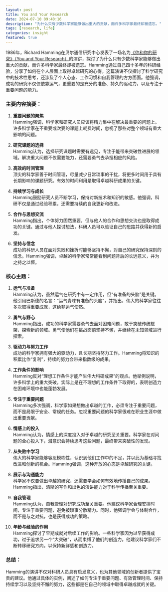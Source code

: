 ```yaml
---
layout: post
title: You and Your Research
date: 2024-07-10 09:40:16
description: "为什么只有少数科学家能够做出重大的贡献，而许多科学家最终却被遗忘。"
tags: [research, life]
categories: insight
featured: true
---
```


1986年，Richard Hamming在贝尔通信研究中心发表了一场名为[《你和你的研究》（You and Your Research）](https://www.cs.virginia.edu/~robins/YouAndYourResearch.html)的演讲，探讨了为什么只有少数科学家能够做出重大的贡献，而许多科学家最终却被遗忘。Hamming通过自己四十多年的科研经验，分享了如何在个人层面上取得卓越研究的心得。这篇演讲不仅探讨了科学研究中的技术性思考，还涉及了个人心态、工作习惯和自我管理的方方面面。他强调，成功的研究不仅仅依靠运气，更重要的是充分的准备、持久的驱动力，以及专注于重要问题的能力。

### 主要内容摘要：

1. **重要问题的聚焦**  
   Hamming强调，科学家和研究人员应该将精力集中在解决最重要的问题上。许多科学家在不重要或次要的课题上耗费时间，忽视了那些对整个领域有重大影响的问题。

2. **研究课题的选择**  
   Hamming认为，选择研究课题时需要有远见，专注于能带来突破性进展的领域。解决重大问题不仅需要能力，还需要勇气去承担相应的风险。

3. **高效的时间管理**  
   顶尖的科学家善于时间管理，尽量减少日常琐事的干扰，将更多时间用于具有长期影响的课题研究。有效的时间利用是取得卓越科研成果的关键。

4. **持续学习与成长**  
   Hamming鼓励研究人员不断学习，保持对新技术和知识的敏感。他强调，科研不仅是通过经验积累，还需要持续的自我更新和改进。

5. **合作与思想交流**  
   Hamming指出，个体努力固然重要，但与他人的合作和思想交流也是取得成功的关键。通过与他人探讨想法，科研人员可以验证自己的思路并获得新的启发。

6. **坚持与信念**  
   成功的科研人员在面对失败和挫折时能够坚持不懈，对自己的研究保持深刻的信念。Hamming强调，卓越的科学家常常能看到问题背后的长远意义，并为之持之以恒。

### 核心主题：

1. **运气与准备**  
   Hamming认为，虽然运气在研究中有一定作用，但“有准备的头脑”是关键。他引用巴斯德的名言：“运气青睐有准备的头脑”，并指出，伟大的科学家往往多次取得重要成就，这绝非运气使然。

2. **勇气与野心**  
   Hamming指出，成功的科学家需要勇气去面对困难问题，敢于突破传统框架，探索新的领域。勇气使他们在挑战面前坚持不懈，并继续在未知领域进行探索。

3. **驱动力与努力工作**  
   成功的科学家拥有强大的驱动力，且长期坚持努力工作。Hamming将知识的积累比作“复利”，持续的努力会带来指数级的成果。

4. **工作条件的影响**  
   Hamming反对“理想工作条件才能产生伟大科研成果”的观点。他举例说明，许多科学上的重大突破，实际上是在不理想的工作条件下取得的，表明创造力在困难环境中也能蓬勃发展。

5. **专注于重要问题**  
   Hamming多次强调，科学家如果想做出卓越的工作，必须专注于重要问题，而不是局限于安全、常规的任务。忽视重要问题的科学家很难在职业生涯中做出重要贡献。

6. **情感上的投入**  
   Hamming认为，情感上的深度投入对于卓越的研究至关重要。科学家在对问题的全心投入下，潜意识会持续思考这些问题，最终带来突破性的发现。

7. **从失败中学习**  
   伟大的科学家能够容忍模糊性，认识到他们工作中的不足，并以此为基础寻找改进和创新的机会。Hamming强调，这种开放的心态是卓越研究的关键。

8. **展示与沟通能力**  
   科学家不仅要做出卓越的研究，还需要学会如何有效地传播自己的成果。Hamming指出，清晰的写作和出色的演讲能力对于科学传播至关重要。

9. **自我管理**  
   Hamming认为，自我管理对研究成功至关重要。他建议科学家合理安排时间，专注于重要问题，避免被琐事分散精力。同时，他强调学会与体制合作，而不是与之对抗，也是获得成功的策略。

10. **年龄与经验的作用**  
    Hamming探讨了早期成就对后续工作的影响。一些科学家因为过早获得成功，过于追求另一个“大突破”，从而束缚了他们的创造力。他建议科学家们不断转移研究方向，以保持新鲜感和创造力。

### 总结：

Hamming的演讲不仅对科研人员具有启发意义，也为其他领域的创新者提供了宝贵的建议。他通过具体的实例，阐述了如何专注于重要问题、有效管理时间、保持持续学习以及坚持不懈的努力，这些都是在自己的领域中取得卓越成就的关键。
